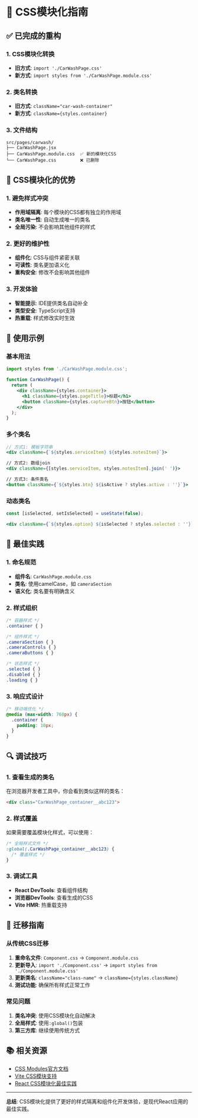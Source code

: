 # 🎨 CSS模块化指南

## ✅ 已完成的重构

### 1. CSS模块化转换
- **旧方式**: `import './CarWashPage.css'`
- **新方式**: `import styles from './CarWashPage.module.css'`

### 2. 类名转换
- **旧方式**: `className="car-wash-container"`
- **新方式**: `className={styles.container}`

### 3. 文件结构
```
src/pages/carwash/
├── CarWashPage.jsx
├── CarWashPage.module.css  ✅ 新的模块化CSS
└── CarWashPage.css         ❌ 已删除
```

## 🔧 CSS模块化的优势

### 1. 避免样式冲突
- **作用域隔离**: 每个模块的CSS都有独立的作用域
- **类名唯一性**: 自动生成唯一的类名
- **全局污染**: 不会影响其他组件的样式

### 2. 更好的维护性
- **组件化**: CSS与组件紧密关联
- **可读性**: 类名更加语义化
- **重构安全**: 修改不会影响其他组件

### 3. 开发体验
- **智能提示**: IDE提供类名自动补全
- **类型安全**: TypeScript支持
- **热重载**: 样式修改实时生效

## 📝 使用示例

### 基本用法
```jsx
import styles from './CarWashPage.module.css';

function CarWashPage() {
  return (
    <div className={styles.container}>
      <h1 className={styles.pageTitle}>标题</h1>
      <button className={styles.captureBtn}>按钮</button>
    </div>
  );
}
```

### 多个类名
```jsx
// 方式1: 模板字符串
<div className={`${styles.serviceItem} ${styles.notesItem}`}>

// 方式2: 数组join
<div className={[styles.serviceItem, styles.notesItem].join(' ')}>

// 方式3: 条件类名
<button className={`${styles.btn} ${isActive ? styles.active : ''}`}>
```

### 动态类名
```jsx
const [isSelected, setIsSelected] = useState(false);

<div className={`${styles.option} ${isSelected ? styles.selected : ''}`}>
```

## 🎯 最佳实践

### 1. 命名规范
- **组件名**: `CarWashPage.module.css`
- **类名**: 使用camelCase，如 `cameraSection`
- **语义化**: 类名要有明确含义

### 2. 样式组织
```css
/* 容器样式 */
.container { }

/* 组件样式 */
.cameraSection { }
.cameraControls { }
.cameraButtons { }

/* 状态样式 */
.selected { }
.disabled { }
.loading { }
```

### 3. 响应式设计
```css
/* 移动端优化 */
@media (max-width: 768px) {
  .container {
    padding: 10px;
  }
}
```

## 🔍 调试技巧

### 1. 查看生成的类名
在浏览器开发者工具中，你会看到类似这样的类名：
```html
<div class="CarWashPage_container__abc123">
```

### 2. 样式覆盖
如果需要覆盖模块化样式，可以使用：
```css
/* 全局样式文件 */
:global(.CarWashPage_container__abc123) {
  /* 覆盖样式 */
}
```

### 3. 调试工具
- **React DevTools**: 查看组件结构
- **浏览器DevTools**: 查看生成的CSS
- **Vite HMR**: 热重载支持

## 🚀 迁移指南

### 从传统CSS迁移
1. **重命名文件**: `Component.css` → `Component.module.css`
2. **更新导入**: `import './Component.css'` → `import styles from './Component.module.css'`
3. **更新类名**: `className="class-name"` → `className={styles.className}`
4. **测试功能**: 确保所有样式正常工作

### 常见问题
1. **类名冲突**: 使用CSS模块化自动解决
2. **全局样式**: 使用`:global()`包装
3. **第三方库**: 继续使用传统方式

## 📚 相关资源

- [CSS Modules官方文档](https://github.com/css-modules/css-modules)
- [Vite CSS模块支持](https://vitejs.dev/guide/features.html#css-modules)
- [React CSS模块化最佳实践](https://create-react-app.dev/docs/adding-a-css-modules-stylesheet/)

---

**总结**: CSS模块化提供了更好的样式隔离和组件化开发体验，是现代React应用的最佳实践。
